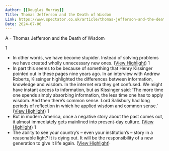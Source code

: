 ```yaml
---
Author: [[Douglas Murray]]
Title: Thomas Jefferson and the Death of Wisdom
Link: https://www.spectator.co.uk/article/thomas-jefferson-and-the-death-of-wisdom/
Date: 2024-07-06
---
```

A - Thomas Jefferson and the Death of Wisdom

1
- In other words, we have become stupider. Instead of solving problems we have created wholly unnecessary new ones. ([View Highlight](https://read.readwise.io/read/01gtj8evgsgr7ck7gqh509ztpp))
1
- In part this seems to be because of something that Henry Kissinger pointed out in these pages nine years ago. In an interview with Andrew Roberts, Kissinger highlighted the differences between information, knowledge and wisdom. In the internet era they get confused. We might have instant access to information, but as Kissinger said: ‘The more time one spends simply absorbing information, the less time one has to apply wisdom. And then there’s common sense. Lord Salisbury had long periods of reflection in which he applied wisdom and common sense.’ ([View Highlight](https://read.readwise.io/read/01gtj8fmp9aw1y38grw8kpfcbd))
1
- But in modern America, once a negative story about the past comes out, it almost immediately gets mainlined into present-day culture. ([View Highlight](https://read.readwise.io/read/01gtj8j0z3wq33z1ax1rtgvf5w))
1
- The ability to see your country’s – even your institution’s – story in a reasonable light? It is dying out. It will be the responsibility of a new generation to give it life again. ([View Highlight](https://read.readwise.io/read/01gtj8mane5yaankgx85a7aphy))

